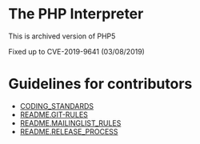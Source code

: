 The PHP Interpreter
===================
This is archived version of PHP5

Fixed up to CVE-2019-9641 (03/08/2019)

Guidelines for contributors
===========================
- [CODING_STANDARDS](/CODING_STANDARDS)
- [README.GIT-RULES](/README.GIT-RULES)
- [README.MAILINGLIST_RULES](/README.MAILINGLIST_RULES)
- [README.RELEASE_PROCESS](/README.RELEASE_PROCESS)


